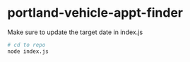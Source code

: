 # portland-vehicle-appt-finder

Make sure to update the target date in index.js

```sh
# cd to repo
node index.js
```
